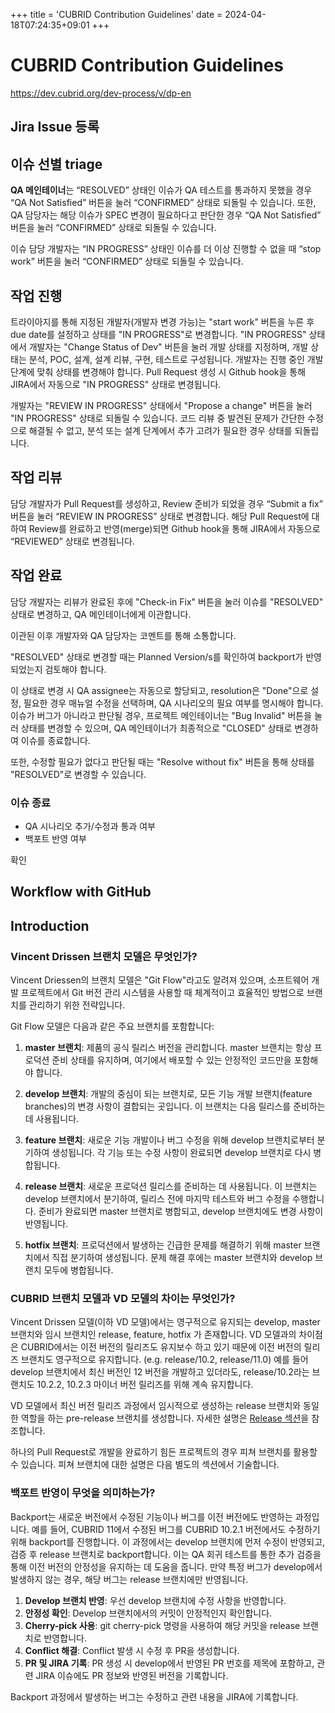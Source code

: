 +++
title = 'CUBRID Contribution Guidelines'
date = 2024-04-18T07:24:35+09:01
+++

# CUBRID Contribution Guidelines


https://dev.cubrid.org/dev-process/v/dp-en

## Jira Issue 등록

## 이슈 선별 triage

**QA 메인테이너**는 “RESOLVED” 상태인 이슈가 QA 테스트를 통과하지 못했을 경우 “QA Not Satisfied” 버튼을 눌러 “CONFIRMED” 상태로 되돌릴 수 있습니다. 또한, QA 담당자는 해당 이슈가 SPEC 변경이 필요하다고 판단한 경우 “QA Not Satisfied” 버튼을 눌러 “CONFIRMED” 상태로 되돌릴 수 있습니다.

이슈 담당 개발자는 “IN PROGRESS” 상태인 이슈를 더 이상 진행할 수 없을 때 “stop work” 버튼을 눌러 “CONFIRMED” 상태로 되돌릴 수 있습니다.
## 작업 진행

트라이아지를 통해 지정된 개발자(개발자 변경 가능)는 "start work" 버튼을 누른 후 due date를 설정하고 상태를 "IN PROGRESS"로 변경합니다. "IN PROGRESS" 상태에서 개발자는 "Change Status of Dev" 버튼을 눌러 개발 상태를 지정하며, 개발 상태는 분석, POC, 설계, 설계 리뷰, 구현, 테스트로 구성됩니다. 개발자는 진행 중인 개발 단계에 맞춰 상태를 변경해야 합니다. Pull Request 생성 시 Github hook을 통해 JIRA에서 자동으로 "IN PROGRESS" 상태로 변경됩니다.

개발자는 "REVIEW IN PROGRESS" 상태에서 "Propose a change" 버튼을 눌러 "IN PROGRESS" 상태로 되돌릴 수 있습니다. 코드 리뷰 중 발견된 문제가 간단한 수정으로 해결될 수 없고, 분석 또는 설계 단계에서 추가 고려가 필요한 경우 상태를 되돌립니다.

## 작업 리뷰

담당 개발자가 Pull Request를 생성하고, Review 준비가 되었을 경우 “Submit a fix” 버튼을 눌러 “REVIEW IN PROGRESS” 상태로 변경합니다. 해당 Pull Request에 대하여 Review를 완료하고 반영(merge)되면 Github hook을 통해 JIRA에서 자동으로 “REVIEWED” 상태로 변경됩니다.

## 작업 완료

담당 개발자는 리뷰가 완료된 후에 "Check-in Fix" 버튼을 눌러 이슈를 "RESOLVED" 상태로 변경하고, QA 메인테이너에게 이관합니다.

이관된 이후 개발자와 QA 담당자는 코멘트를 통해 소통합니다.

"RESOLVED" 상태로 변경할 때는 Planned Version/s를 확인하여 backport가 반영되었는지 검토해야 합니다.

이 상태로 변경 시 QA assignee는 자동으로 할당되고, resolution은 "Done"으로 설정, 필요한 경우 매뉴얼 수정을 선택하며, QA 시나리오의 필요 여부를 명시해야 합니다. 이슈가 버그가 아니라고 판단될 경우, 프로젝트 메인테이너는 "Bug Invalid" 버튼을 눌러 상태를 변경할 수 있으며, QA 메인테이너가 최종적으로 "CLOSED" 상태로 변경하여 이슈를 종료합니다. 

또한, 수정할 필요가 없다고 판단될 때는 "Resolve without fix" 버튼을 통해 상태를 "RESOLVED"로 변경할 수 있습니다.

### 이슈 종료

- QA 시나리오 추가/수정과 통과 여부
- 백포트 반영 여부

확인

## Workflow with GitHub

## Introduction

### Vincent Drissen 브랜치 모델은 무엇인가?

Vincent Driessen의 브랜치 모델은 "Git Flow"라고도 알려져 있으며, 소프트웨어 개발 프로젝트에서 Git 버전 관리 시스템을 사용할 때 체계적이고 효율적인 방법으로 브랜치를 관리하기 위한 전략입니다.

Git Flow 모델은 다음과 같은 주요 브랜치를 포함합니다:

1. **master 브랜치**: 제품의 공식 릴리스 버전을 관리합니다. master 브랜치는 항상 프로덕션 준비 상태를 유지하며, 여기에서 배포할 수 있는 안정적인 코드만을 포함해야 합니다.
    
2. **develop 브랜치**: 개발의 중심이 되는 브랜치로, 모든 기능 개발 브랜치(feature branches)의 변경 사항이 결합되는 곳입니다. 이 브랜치는 다음 릴리스를 준비하는 데 사용됩니다.
    
3. **feature 브랜치**: 새로운 기능 개발이나 버그 수정을 위해 develop 브랜치로부터 분기하여 생성됩니다. 각 기능 또는 수정 사항이 완료되면 develop 브랜치로 다시 병합됩니다.
    
4. **release 브랜치**: 새로운 프로덕션 릴리스를 준비하는 데 사용됩니다. 이 브랜치는 develop 브랜치에서 분기하여, 릴리스 전에 마지막 테스트와 버그 수정을 수행합니다. 준비가 완료되면 master 브랜치로 병합되고, develop 브랜치에도 변경 사항이 반영됩니다.
    
5. **hotfix 브랜치**: 프로덕션에서 발생하는 긴급한 문제를 해결하기 위해 master 브랜치에서 직접 분기하여 생성됩니다. 문제 해결 후에는 master 브랜치와 develop 브랜치 모두에 병합됩니다.
    
### CUBRID 브랜치 모델과 VD 모델의 차이는 무엇인가?

Vincent Drissen 모델(이하 VD 모델)에서는 영구적으로 유지되는 develop, master 브랜치와 임시 브랜치인 release, feature, hotfix 가 존재합니다. VD 모델과의 차이점은 CUBRID에서는 이전 버전의 릴리즈도 유지보수 하고 있기 때문에 이전 버전의 릴리즈 브랜치도 영구적으로 유지합니다. (e.g. release/10.2, release/11.0) 예를 들어 develop 브랜치에서 최신 버전인 12 버전을 개발하고 있더라도, release/10.2라는 브랜치도 10.2.2, 10.2.3 마이너 버전 릴리즈를 위해 계속 유지합니다.

VD 모델에서 최신 버전 릴리즈 과정에서 임시적으로 생성하는 release 브랜치와 동일한 역할을 하는 pre-release 브랜치를 생성합니다. 자세한 설명은 [Release 섹션](https://dev.cubrid.org/dev-process/rel/release)을 참조합니다.



하나의 Pull Request로 개발을 완료하기 힘든 프로젝트의 경우 피쳐 브랜치를 활용할 수 있습니다. 피쳐 브랜치에 대한 설명은 다음 별도의 섹션에서 기술합니다.

### 백포트 반영이 무엇을 의미하는가?

Backport는 새로운 버전에서 수정된 기능이나 버그를 이전 버전에도 반영하는 과정입니다. 예를 들어, CUBRID 11에서 수정된 버그를 CUBRID 10.2.1 버전에서도 수정하기 위해 backport를 진행합니다. 이 과정에서는 develop 브랜치에 먼저 수정이 반영되고, 검증 후 release 브랜치로 backport합니다. 이는 QA 회귀 테스트를 통한 추가 검증을 통해 이전 버전의 안정성을 유지하는 데 도움을 줍니다. 만약 특정 버그가 develop에서 발생하지 않는 경우, 해당 버그는 release 브랜치에만 반영됩니다.

1. **Develop 브랜치 반영**: 우선 develop 브랜치에 수정 사항을 반영합니다.
2. **안정성 확인**: Develop 브랜치에서의 커밋이 안정적인지 확인합니다.
3. **Cherry-pick 사용**: git cherry-pick 명령을 사용하여 해당 커밋을 release 브랜치로 반영합니다.
4. **Conflict 해결**: Conflict 발생 시 수정 후 PR을 생성합니다.
5. **PR 및 JIRA 기록**: PR 생성 시 develop에서 반영된 PR 번호를 제목에 포함하고, 관련 JIRA 이슈에도 PR 정보와 반영된 버전을 기록합니다.

Backport 과정에서 발생하는 버그는 수정하고 관련 내용을 JIRA에 기록합니다.





